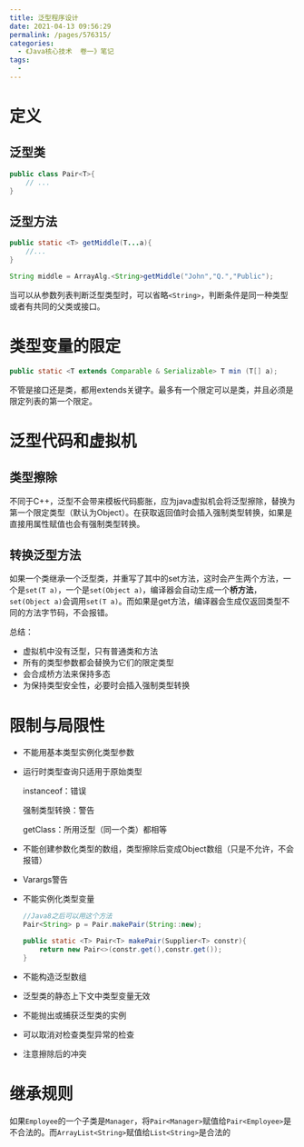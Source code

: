 ```yaml
---
title: 泛型程序设计
date: 2021-04-13 09:56:29
permalink: /pages/576315/
categories:
  - 《Java核心技术  卷一》笔记
tags:
  - 
---
```

<!-- more -->

# 定义

## 泛型类

```java
public class Pair<T>{
    // ...
}
```

## 泛型方法

```java
public static <T> getMiddle(T...a){
    //...
}

String middle = ArrayAlg.<String>getMiddle("John","Q.","Public");
```

当可以从参数列表判断泛型类型时，可以省略`<String>`，判断条件是同一种类型或者有共同的父类或接口。



# 类型变量的限定

```java
public static <T extends Comparable & Serializable> T min (T[] a);
```

不管是接口还是类，都用extends关键字。最多有一个限定可以是类，并且必须是限定列表的第一个限定。



# 泛型代码和虚拟机

## 类型擦除

不同于C++，泛型不会带来模板代码膨胀，应为java虚拟机会将泛型擦除，替换为第一个限定类型（默认为Object）。在获取返回值时会插入强制类型转换，如果是直接用属性赋值也会有强制类型转换。

## 转换泛型方法

如果一个类继承一个泛型类，并重写了其中的set方法，这时会产生两个方法，一个是`set(T a)`，一个是`set(Object a)`，编译器会自动生成一个**桥方法**，`set(Object a)`会调用`set(T a)`。而如果是get方法，编译器会生成仅返回类型不同的方法字节码，不会报错。

总结：

- 虚拟机中没有泛型，只有普通类和方法
- 所有的类型参数都会替换为它们的限定类型
- 会合成桥方法来保持多态
- 为保持类型安全性，必要时会插入强制类型转换



# 限制与局限性

- 不能用基本类型实例化类型参数

- 运行时类型查询只适用于原始类型

  instanceof：错误

  强制类型转换：警告

  getClass：所用泛型（同一个类）都相等

- 不能创建参数化类型的数组，类型擦除后变成Object数组（只是不允许，不会报错）

- Varargs警告

- 不能实例化类型变量

  ```java
  //Java8之后可以用这个方法
  Pair<String> p = Pair.makePair(String::new);
  
  public static <T> Pair<T> makePair(Supplier<T> constr){
      return new Pair<>(constr.get(),constr.get());
  }
  ```

- 不能构造泛型数组

- 泛型类的静态上下文中类型变量无效

- 不能抛出或捕获泛型类的实例

- 可以取消对检查类型异常的检查

- 注意擦除后的冲突



# 继承规则

如果`Employee`的一个子类是`Manager`，将`Pair<Manager>`赋值给`Pair<Employee>`是不合法的。而`ArrayList<String>`赋值给`List<String>`是合法的

